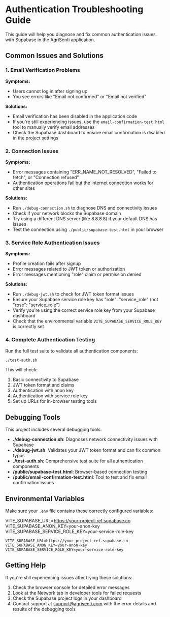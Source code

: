 # Authentication Troubleshooting Guide

This guide will help you diagnose and fix common authentication issues with Supabase in the AgriSenti application.

## Common Issues and Solutions

### 1. Email Verification Problems

**Symptoms:**

- Users cannot log in after signing up
- You see errors like "Email not confirmed" or "Email not verified"

**Solutions:**

- Email verification has been disabled in the application code
- If you're still experiencing issues, use the `email-confirmation-test.html` tool to manually verify email addresses
- Check the Supabase dashboard to ensure email confirmation is disabled in the project settings

### 2. Connection Issues

**Symptoms:**

- Error messages containing "ERR_NAME_NOT_RESOLVED", "Failed to fetch", or "Connection refused"
- Authentication operations fail but the internet connection works for other sites

**Solutions:**

- Run `./debug-connection.sh` to diagnose DNS and connectivity issues
- Check if your network blocks the Supabase domain
- Try using a different DNS server (like 8.8.8.8) if your default DNS has issues
- Test the connection using `./public/supabase-test.html` in your browser

### 3. Service Role Authentication Issues

**Symptoms:**

- Profile creation fails after signup
- Error messages related to JWT token or authorization
- Error messages mentioning "role" claim or permission denied

**Solutions:**

- Run `./debug-jwt.sh` to check for JWT token format issues
- Ensure your Supabase service role key has "role": "service_role" (not "rose": "service_role")
- Verify you're using the correct service role key from your Supabase dashboard
- Check that the environmental variable `VITE_SUPABASE_SERVICE_ROLE_KEY` is correctly set

### 4. Complete Authentication Testing

Run the full test suite to validate all authentication components:

```sh
./test-auth.sh
```

This will check:

1. Basic connectivity to Supabase
2. JWT token format and claims
3. Authentication with anon key
4. Authentication with service role key
5. Set up URLs for in-browser testing tools

## Debugging Tools

This project includes several debugging tools:

- **./debug-connection.sh**: Diagnoses network connectivity issues with Supabase
- **./debug-jwt.sh**: Validates your JWT token format and can fix common typos
- **./test-auth.sh**: Comprehensive test suite for all authentication components
- **/public/supabase-test.html**: Browser-based connection testing
- **/public/email-confirmation-test.html**: Tool to test and fix email confirmation issues

## Environmental Variables

Make sure your `.env` file contains these correctly configured variables:

VITE_SUPABASE_URL=<https://your-project-ref.supabase.co>
VITE_SUPABASE_ANON_KEY=your-anon-key
VITE_SUPABASE_SERVICE_ROLE_KEY=your-service-role-key

```
VITE_SUPABASE_URL=https://your-project-ref.supabase.co
VITE_SUPABASE_ANON_KEY=your-anon-key
VITE_SUPABASE_SERVICE_ROLE_KEY=your-service-role-key
```

## Getting Help

If you're still experiencing issues after trying these solutions:

1. Check the browser console for detailed error messages
2. Look at the Network tab in developer tools for failed requests
3. Check the Supabase project logs in your dashboard
4. Contact support at <support@agrisenti.com> with the error details and results of the debugging tools
